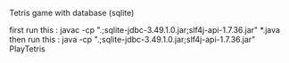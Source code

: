 Tetris game with database (sqlite)

first run this : javac -cp ".;sqlite-jdbc-3.49.1.0.jar;slf4j-api-1.7.36.jar" *.java
then run this : java -cp ".;sqlite-jdbc-3.49.1.0.jar;slf4j-api-1.7.36.jar" PlayTetris
